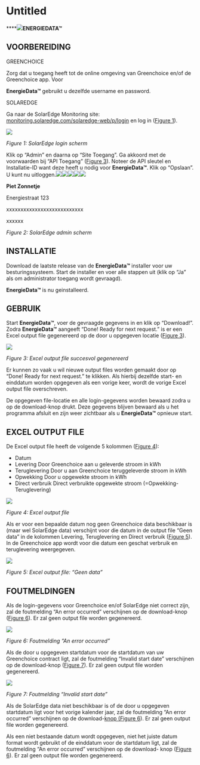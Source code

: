 # Untitled

\*\*\*\*![](.gitbook/assets/0.png)**ENERGIEDATA™**

## VOORBEREIDING

GREENCHOICE

Zorg dat u toegang heeft tot de online omgeving van Greenchoice en/of de Greenchoice app. Voor

**EnergieData™** gebruikt u dezelfde username en password.

SOLAREDGE

Ga naar de SolarEdge Monitoring site: [monitoring.solaredge.com/solaredge-web/p/login](http://monitoring.solaredge.com/solaredge-web/p/login) en log in \([Figure 1]()\).

![](.gitbook/assets/1.jpeg)

_Figure 1: SolarEdge login scherm_

Klik op “Admin” en daarna op “Site Toegang”. Ga akkoord met de voorwaarden bij “API Toegang” \([Figure 3]()\). Noteer de API sleutel en Installatie-ID want deze heeft u nodig voor **EnergieData™**. Klik op “Opslaan”. U kunt nu uitloggen.![](.gitbook/assets/2.png)![](.gitbook/assets/3.png)![](.gitbook/assets/4.png)![](.gitbook/assets/5.png)![](.gitbook/assets/6.png)

**Piet Zonnetje**

Energiestraat 123

xxxxxxxxxxxxxxxxxxxxxxxxxxx

xxxxxx

_Figure 2: SolarEdge admin scherm_

## INSTALLATIE

Download de laatste release van de **EnergieData™** installer voor uw besturingssysteem. Start de installer en voer alle stappen uit \(klik op “Ja” als om administrator toegang wordt gevraagd\).

**EnergieData™** is nu geinstalleerd.

## GEBRUIK

Start **EnergieData™**, voer de gevraagde gegevens in en klik op “Download!”. Zodra **EnergieData™** aangeeft “Done! Ready for next request.” is er een Excel output file gegenereerd op de door u opgegeven locatie \([Figure 3]()\).

![](.gitbook/assets/7.png)

_Figure 3: Excel output file succesvol gegenereerd_

Er kunnen zo vaak u wil nieuwe output files worden gemaakt door op “Done! Ready for next request.” te klikken. Als hierbij dezelfde start- en einddatum worden opgegeven als een vorige keer, wordt de vorige Excel output file overschreven.

De opgegeven file-locatie en alle login-gegevens worden bewaard zodra u op de download-knop drukt. Deze gegevens blijven bewaard als u het programma afsluit en zijn weer zichtbaar als u **EnergieData™** opnieuw start.

## EXCEL OUTPUT FILE

De Excel output file heeft de volgende 5 kolommen \([Figure 4]()\):

* Datum
* Levering Door Greenchoice aan u geleverde stroom in kWh
* Teruglevering Door u aan Greenchoice teruggeleverde stroom in kWh
* Opwekking Door u opgewekte stroom in kWh
* Direct verbruik Direct verbruikte opgewekte stroom \(=Opwekking-Teruglevering\)

![](.gitbook/assets/8.png)

_Figure 4: Excel output file_

Als er voor een bepaalde datum nog geen Greenchoice data beschikbaar is \(maar wel SolarEdge data\) verschijnt voor die datum in de output file “Geen data” in de kolommen Levering, Teruglevering en Direct verbruik \([Figure 5]()\). In de Greenchoice app wordt voor die datum een geschat verbruik en teruglevering weergegeven.

![](.gitbook/assets/9.png)

_Figure 5: Excel output file: “Geen data”_

## FOUTMELDINGEN

Als de login-gegevens voor Greenchoice en/of SolarEdge niet correct zijn, zal de foutmelding “An error occurred” verschijnen op de download-knop \([Figure 6]()\). Er zal geen output file worden gegenereerd.

![](.gitbook/assets/10.png)

_Figure 6: Foutmelding “An error occurred”_

Als de door u opgegeven startdatum voor de startdatum van uw Greenchoice contract ligt, zal de foutmelding “Invalid start date” verschijnen op de download-knop \([Figure 7]()\). Er zal geen output file worden gegenereerd.

![](.gitbook/assets/11.png)

_Figure 7: Foutmelding “Invalid start date”_

Als de SolarEdge data niet beschikbaar is of de door u opgegeven startdatum ligt voor het vorige kalender jaar, zal de foutmelding “An error occurred” verschijnen op de download-[knop \(Figure 6]()\). Er zal geen output file worden gegenereerd.

Als een niet bestaande datum wordt opgegeven, niet het juiste datum format wordt gebruikt of de einddatum voor de startdatum ligt, zal de foutmelding “An error occurred” verschijnen op de download- knop \([Figure 6]()\). Er zal geen output file worden gegenereerd.

